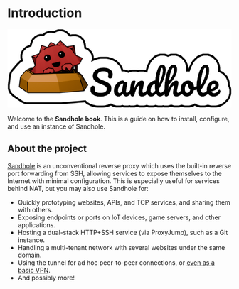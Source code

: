 # Introduction

![The Sandhole logo, with Ferris partially inside a sandhole and the name "Sandhole" written in cursive beside them.](./logo.png)

Welcome to the **Sandhole book**. This is a guide on how to install, configure, and use an instance of Sandhole.

## About the project

[Sandhole](https://github.com/EpicEric/sandhole) is an unconventional reverse proxy which uses the built-in reverse port forwarding from SSH, allowing services to expose themselves to the Internet with minimal configuration. This is especially useful for services behind NAT, but you may also use Sandhole for:

- Quickly prototyping websites, APIs, and TCP services, and sharing them with others.
- Exposing endpoints or ports on IoT devices, game servers, and other applications.
- Hosting a dual-stack HTTP+SSH service (via ProxyJump), such as a Git instance.
- Handling a multi-tenant network with several websites under the same domain.
- Using the tunnel for ad hoc peer-to-peer connections, or [even as a basic VPN](./local_forwarding.md).
- And possibly more!
